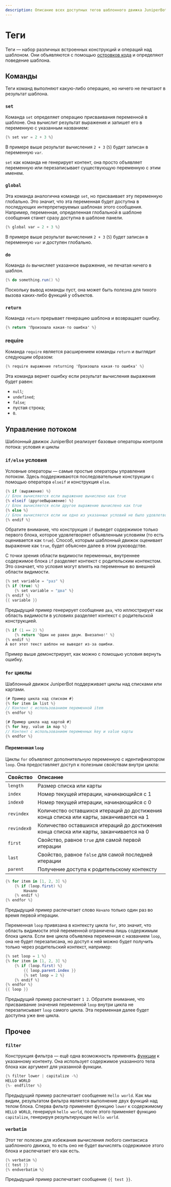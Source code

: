 ```yaml
---
description: Описание всех доступных тегов шаблонного движка JuniperBot
---
```


# Теги

Теги — набор различных встроенных конструкций и операций над шаблоном. Они объявляются с помощью [островков кода](syntax/code-islands.md#kod) и определяют поведение шаблона.

## Команды

Теги команд выполняют какую-либо операцию, но ничего не печатают в результат шаблона.

### `set`

Команда `set` определяет операцию присваивания переменной в шаблоне. Она вычислит результат выражения и запишет его в переменную с указанным названием:

```csharp
{% set var = 2 + 3 %}
```

В примере выше результат вычисления `2 + 3` \(`5`\) будет записан в переменную `var`. 

`set` как команда не генерирует контент, она просто объявляет переменную или перезаписывает существующую переменную с этим именем.

### `global`

Эта команда аналогична команде `set`, но присваивает эту переменную глобально. Это значит, что эта переменная будет доступна в последующих интерпретируемых шаблонах этого сообщения. Например, переменная, определенная глобальной в шаблоне сообщения станет сразу доступна в шаблоне панели.

```csharp
{% global var = 2 + 3 %}
```

В примере выше результат вычисления `2 + 3` \(`5`\) будет записан в переменную `var` и доступен глобально.

### `do`

Команда `do` вычисляет указанное выражение, не печатая ничего в шаблон.

```csharp
{% do something.run() %}
```

Поскольку вывод команды пуст, она может быть полезна для тихого вызова каких-либо функций у объектов.

### `return`

Команда `return` прерывает генерацию шаблона и возвращает ошибку.

```csharp
{% return 'Произошла какая-то ошибка' %}
```

### require

Команда `require` является расширением команды `return` и выглядит следующим образом:

```csharp
{% require выражение returning 'Произошла какая-то ошибка' %}
```

Эта команда вернет ошибку если результат вычисления выражения будет равен:

* `null`;
* `undefined`;
* `false`;
* пустая строка;
* `0`.

## Управление потоком

Шаблонный движок JuniperBot реализует базовые операторы контроля потока: условия и циклы

### `if/else` условия

Условные операторы — самые простые операторы управления потоком. Здесь поддерживаются последовательные конструкции с помощью оператора `elseif` и конструкция `else`.

```csharp
{% if (выражение) %}
// Блок вычисляется если выражение вычислено как true
{% elseif (другоеВыражение) %}
// Блок вычисляется если другое выражение вычислено как true
{% else %}
// Блок вычисляется если ни одно из указанных условий не было удовлетворено
{% endif %}
```

Обратите внимание, что конструкция `if` выведет содержимое только первого блока, которое удовлетворяет объявленным условиям \(то есть оценивается как `true`\). Способ, которым шаблонный движок оценивает выражение как `true`, будет объяснен далее в этом руководстве.

С точки зрения области видимости переменных, внутреннее содержимое блока `if` разделяет контекст с родительским контекстом. Это означает, что условия могут влиять на переменные во внешней области видимости.

```csharp
{% set variable = "раз" %}
{% if (true) %}
    {% set variable = "два" %}
{% endif %}
{{ variable }}
```

Предыдущий пример генерирует сообщение `два`, что иллюстрирует как область видимости в условиях разделяет контекст с родительской конструкцией.

```csharp
{% if (1 == 2) %}
    {% return 'Один не равен двум. Внезапно!' %}
{% endif %}
А вот этот текст шаблон не выведет из-за ошибки.
```

Пример выше демонстрирует, как можно с помощью условия вернуть ошибку.

### `for` циклы

Шаблонный движок JuniperBot поддерживает циклы над списками или картами.

```csharp
{# Пример цикла над списком #}
{% for item in list %}
// Контент с использованием переменной item
{% endfor %}

{# Пример цикла над картой #}
{% for key, value in map %}
// Контент с использованием переменных key и value карты
{% endfor %}
```

#### Переменная `loop`

Циклы `for` объявляют дополнительную переменную с идентификатором `loop`. Она предоставляет доступ к полезным свойствам внутри цикла:

| Свойство | Описание |
| :--- | :--- |
| `length` | Размер списка или карты |
| `index` | Номер текущей итерации, начинающийся с 1 |
| `index0` | Номер текущей итерации, начинающийся с 0 |
| `revindex` | Количество оставшихся итераций до достижения конца списка или карты, заканчивается на 1 |
| `revindex0` | Количество оставшихся итераций до достижения конца списка или карты, заканчивается на 0 |
| `first` | Свойство, равное `true` для самой первой итерации |
| `last` | Свойство, равное `false` для самой последней итерации |
| `parent` | Получение доступа к родительскому контексту |

```csharp
{% for item in [1, 2, 3] %}
    {% if (loop.first) %}
        Начало
    {% endif %}
{% endfor %}
```

Предыдущий пример распечатает слово `Начало` только один раз во время первой итерации.

Переменная `loop` привязана в контексту цикла `for`, это значит, что область видимости этой переменной ограничена лишь содержимым блока цикла. Если вне цикла объявлена переменная с названием `loop`, она не будет перезаписана, но доступ к ней можно будет получить только через родительский контекст, например:

```csharp
{% set loop = 1 %}
{% for item in [1, 2, 3] %}
    {% if (loop.first) %}
        {{ loop.parent.index }}
        {% set loop = 2 %}
    {% endif %}
{% endfor %}
{{ loop }}
```

Предыдущий пример распечатает `1 2`. Обратите внимание, что присваивание значения переменной `loop` внутри цикла не перезаписывает `loop` самого цикла. Эта переменная далее будет доступна уже вне цикла.

## Прочее

### `filter`

Конструкция фильтра — ещё одна возможность применять [функции](functions.md) к указанному контенту. Она использует содержимое указанного тела блока как аргумент для указанной функции.

```csharp
{% filter lower | capitalize -%}
HELLO WORLD
{%- endfilter %}
```

Предыдущий пример распечатает сообщение `Hello world`. Как мы видим, результатом фильтра является выполнение двух функций над телом блока. Сперва фильтр применяет функцию `lower` к содержимому `HELLO WORLD`, генерируя `hello world`, после этого применяет функцию `capitalize`, генерируя результирующее `Hello world`.

### `verbatim`

Этот тег полезен для избежания вычисления любого синтаксиса шаблонного движка, то есть оно не будет вычислять содержимое этого блока и распечатает его как есть.

```csharp
{% verbatim %}
{{ test }}
{% endverbatim %}
```

Предыдущий пример распечатает сообщение `{{ test }}`.


